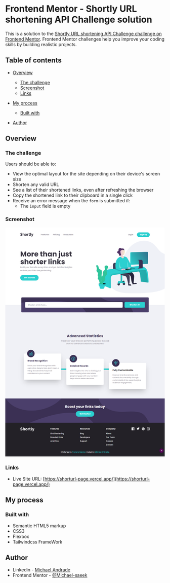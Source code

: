 # Frontend Mentor - Shortly URL shortening API Challenge solution

This is a solution to the [Shortly URL shortening API Challenge challenge on Frontend Mentor](https://www.frontendmentor.io/challenges/url-shortening-api-landing-page-2ce3ob-G). Frontend Mentor challenges help you improve your coding skills by building realistic projects. 

## Table of contents

- [Overview](#overview)
  - [The challenge](#the-challenge)
  - [Screenshot](#screenshot)
  - [Links](#links)

- [My process](#my-process)
  - [Built with](#built-with)

- [Author](#author)

## Overview

### The challenge

Users should be able to:

- View the optimal layout for the site depending on their device's screen size
- Shorten any valid URL
- See a list of their shortened links, even after refreshing the browser
- Copy the shortened link to their clipboard in a single click
- Receive an error message when the `form` is submitted if:
  - The `input` field is empty

### Screenshot

![Screenshot of the Shorter Web-site](/public/images/screenshot.png)


### Links

- Live Site URL: [https://shorturl-page.vercel.app/](https://shorturl-page.vercel.app/)

## My process

### Built with

- Semantic HTML5 markup
- CSS3 
- Flexbox
- Tailwindcss FrameWork

## Author

- Linkedin - [Michael Andrade](https://www.linkedin.com/in/michael-andrade-955073203/)
- Frontend Mentor - [@Michael-saeek](https://www.frontendmentor.io/profile/Michael-saeek)

